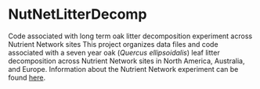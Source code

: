 # NutNetLitterDecomp
Code associated with long term oak litter decomposition experiment across Nutrient Network sites
This project organizes data files and code associated with a seven year oak (*Quercus ellipsoidalis*) leaf litter decomposition across Nutrient Network sites in North America, Australia, and Europe. Information about the Nutrient Network experiment can be found [here](https://nutnet.org/). 